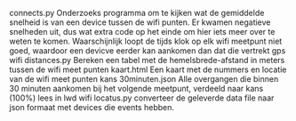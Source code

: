 connects.py						Onderzoeks programma om te kijken wat de gemiddelde snelheid is van een device tussen de wifi punten.
								Er kwamen negatieve snelheden uit, dus wat extra code op het einde om hier iets meer over te weten te komen.
								Waarschijnlijk loopt de tijds klok op elk wifi meetpunt niet goed, waardoor een devicve eerder kan aankomen dan dat die vertrekt
gps wifi distances.py			Bereken een tabel met de hemelsbrede-afstand in meters tussen de wifi meet punten
kaart.html						Een kaart met de nummers en locatie van de wifi meet punten
kans 30minuten.json				Alle overgangen die binnen 30 minuten aankomen bij het volgende meetpunt, verdeeld naar kans (100%)
lees in lwd wifi locatus.py		converteer de geleverde data file naar json formaat met devices die events hebben.
